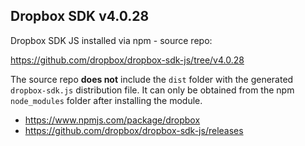 ## Dropbox SDK v4.0.28

Dropbox SDK JS installed via npm - source repo:

https://github.com/dropbox/dropbox-sdk-js/tree/v4.0.28

The source repo **does not** include the `dist` folder with the generated `dropbox-sdk.js`
distribution file. It can only be obtained from the npm `node_modules` folder after installing
the module.

- https://www.npmjs.com/package/dropbox
- https://github.com/dropbox/dropbox-sdk-js/releases
